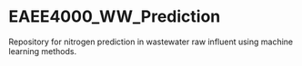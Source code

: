 # EAEE4000_WW_Prediction
Repository for nitrogen prediction in wastewater raw influent using machine learning methods.
